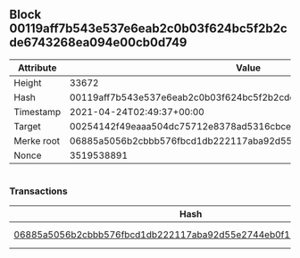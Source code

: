 ## Block 00119aff7b543e537e6eab2c0b03f624bc5f2b2cde6743268ea094e00cb0d749

Attribute | Value
--- | ---
Height | 33672
Hash | 00119aff7b543e537e6eab2c0b03f624bc5f2b2cde6743268ea094e00cb0d749
Timestamp | 2021-04-24T02:49:37+00:00
Target | 00254142f49eaaa504dc75712e8378ad5316cbcead634704b3734b6271167cc4
Merke root | 06885a5056b2cbbb576fbcd1db222117aba92d55e2744eb0f12f2687716855de
Nonce | 3519538891

```

```

### Transactions

Hash | Amount
--- | ---
[06885a5056b2cbbb576fbcd1db222117aba92d55e2744eb0f12f2687716855de](06885a5056b2cbbb576fbcd1db222117aba92d55e2744eb0f12f2687716855de.md) | 10.00000000 SKEPTI 
